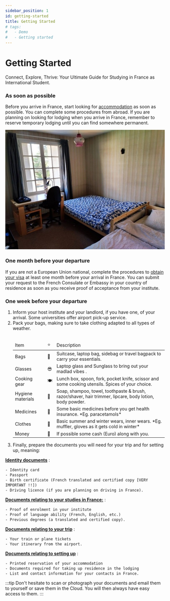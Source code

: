 ```yaml
---
sidebar_position: 1
id: getting-started
title: Getting Started
# tags:
#   - Demo
#   - Getting started
---
```


# Getting Started

Connect, Explore, Thrive: Your Ultimate Guide for Studying in France as International Student.

### As soon as possible

Before you arrive in France, start looking for [accommodation](https://www.campusfrance.org/en/student-housing-france) as soon as possible. You can complete some procedures from abroad. If you are planning on looking for lodging when you arrive in France, remember to reserve temporary lodging until you can find somewhere permanent.

![Villejuif Sharing Room](./images/Villejuif.jpg)

### One month before your departure

If you are not a European Union national, complete the procedures to [obtain your visa](https://www.campusfrance.org/en/the-different-types-of-visas) at least one month before your arrival in France. You can submit your request to the French Consulate or Embassy in your country of residence as soon as you receive proof of acceptance from your institute.

### One week before your departure

<ol>
  <li>Inform your host institute and your landlord, if you have one, of your arrival. Some universities offer airport pick-up service.</li>
  <li>Pack your bags, making sure to take clothing adapted to all types of weather.</li> 
  <br/>
  <table>
  <thead>
    <tr>
    <td>Item</td>
    <td>⭐</td>
    <td>Description</td>
    </tr>
  </thead>
  <tbody>
    <tr>
      <td>Bags</td>
      <td>🛄</td>
      <td>Suitcase, laptop bag, sidebag or travel bagpack to carry your essentials.</td>
    </tr>
    <tr>
      <td>Glasses</td>
      <td>😎</td>
      <td>Laptop glass and Sunglass to bring out your madlad vibes .</td>
    </tr>
    <tr>
      <td>Cooking gear</td>
      <td>🍽</td>
      <td>Lunch box, spoon, fork, pocket knife, scissor and some cooking utensils. Spices of your choice.</td>
    </tr>
    <tr>
      <td>Hygiene materials</td>
      <td>🧼</td>
      <td> Soap, shampoo, towel, toothpaste & brush, razor/shaver, hair trimmer, lipcare, body lotion, body powder.</td>
    </tr>
    <tr>
      <td>Medicines</td>
      <td>🍶</td>
      <td>Some basic medicines before you get health insurance.  *Eg. paracetamols*</td>
    </tr>
    <tr>
      <td>Clothes</td>
      <td>👚</td>
      <td> Basic summer and winter wears, inner wears. *Eg. muffler, gloves as it gets cold in winter*</td>
    </tr>
    <tr>
      <td>Money</td>
      <td>💸</td>
      <td> If possible some cash (Euro) along with you.</td>
    </tr>

  </tbody>
  </table>

  <li>Finally, prepare the documents you will need for your trip and for setting up, meaning:</li>
</ol>
  
  **<u>Identity documents</u>** :
  ```
  - Identity card
  - Passport
  - Birth certificate (French translated and certified copy [VERY IMPORTANT !!])
  - Driving licence (if you are planning on driving in France).
  ```

**<u>Documents relating to your studies in France:</u>** :

```
- Proof of enrolment in your institute
- Proof of language ability (French, English, etc.)
- Previous degrees (a translated and certified copy).
```

**<u>Documents relating to your trip</u>** :

```
- Your train or plane tickets
- Your itinerary from the airport.
```

**<u>Documents relating to setting up</u>** :

```
- Printed reservation of your accommodation
- Documents required for taking up residence in the lodging
- List and contact information for your contacts in France.
```

:::tip
Don't hesitate to scan or photograph your documents and email them to yourself or save them in the Cloud. You will then always have easy access to them.
:::

